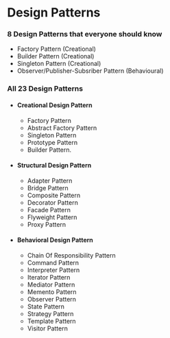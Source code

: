 # Design Patterns

### 8 Design Patterns that everyone should know
- Factory Pattern (Creational)
- Builder Pattern (Creational)
- Singleton Pattern (Creational)
- Observer/Publisher-Subsriber Pattern (Behavioural)

### All 23 Design Patterns
- #### Creational Design Pattern
	- Factory Pattern
	- Abstract Factory Pattern
	- Singleton Pattern
	- Prototype Pattern
	- Builder Pattern.
- #### Structural Design Pattern
	- Adapter Pattern
	- Bridge Pattern
	- Composite Pattern
	- Decorator Pattern
	- Facade Pattern
	- Flyweight Pattern
	- Proxy Pattern
- ####  Behavioral Design Pattern
	- Chain Of Responsibility Pattern
	- Command Pattern
	- Interpreter Pattern
	- Iterator Pattern
	- Mediator Pattern
	- Memento Pattern
	- Observer Pattern
	- State Pattern
	- Strategy Pattern
	- Template Pattern
	- Visitor Pattern